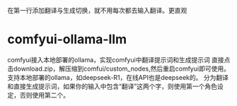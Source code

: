 在第一行添加翻译与生成切换，就不用每次都去输入翻译。更直观

# comfyui-ollama-llm
comfyui接入本地部署的ollama，实现comfyui中翻译提示词和生成提示词
直接点击download.zip，解压缩到comfui/custom_nodes,然后重启comfyui即可使用。
支持本地部署的ollama，如deepseek-R1，在线API也是deepseek的。
分为翻译和直接生成提示词，如果你的输入中包含“翻译”这两个字，则使用第一个角色设定，否则使用第二个。


